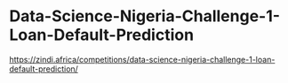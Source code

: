 # Data-Science-Nigeria-Challenge-1-Loan-Default-Prediction
https://zindi.africa/competitions/data-science-nigeria-challenge-1-loan-default-prediction/

